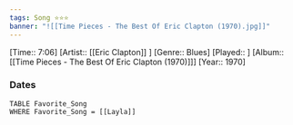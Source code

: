 ```yaml
---
tags: Song ⭐⭐⭐ 
banner: "![[Time Pieces - The Best Of Eric Clapton (1970).jpg]]"
---
```

[Time:: 7:06]
[Artist:: [[Eric Clapton]] ]
[Genre:: Blues]
[Played:: ]
[Album:: [[Time Pieces - The Best Of Eric Clapton (1970)]]]
[Year:: 1970]
### Dates
````dataview
TABLE Favorite_Song
WHERE Favorite_Song = [[Layla]]
````